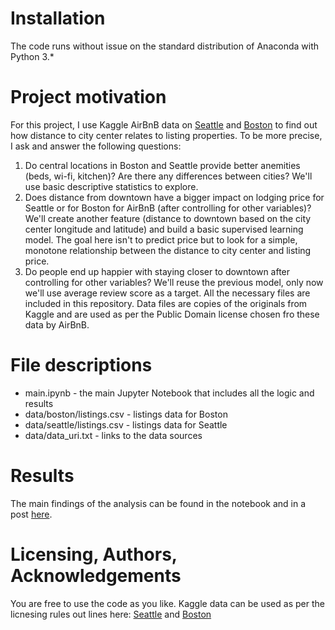 # Installation
The code runs without issue on the standard distribution of Anaconda with Python 3.*
# Project motivation
For this project, I use Kaggle AirBnB data on [Seattle](https://www.kaggle.com/airbnb/seattle/data) and [Boston](https://www.kaggle.com/airbnb/boston) to find out how distance to city center relates to listing properties.
To be more precise, I ask and answer the following questions:
1. Do central locations in Boston and Seattle provide better anemities (beds, wi-fi, kitchen)? Are there any differences between cities? We'll use basic descriptive statistics to explore.
2. Does distance from downtown have a bigger impact on lodging price for Seattle or for Boston for AirBnB (after controlling for other variables)? We'll create another feature (distance to downtown based on the city center longitude and latitude) and build a basic supervised learning model. The goal here isn't to predict price but to look for a simple, monotone relationship between the distance to city center and listing price.
3. Do people end up happier with staying closer to downtown after controlling for other variables? We'll reuse the previous model, only now we'll use average review score as a target.
All the necessary files are included in this repository. Data files are copies of the originals from Kaggle and are used as per the Public Domain license chosen fro these data by AirBnB.
# File descriptions
* main.ipynb - the main Jupyter Notebook that includes all the logic and results
* data/boston/listings.csv - listings data for Boston
* data/seattle/listings.csv - listings data for Seattle
* data/data_uri.txt - links to the data sources
# Results
The main findings of the analysis can be found in the notebook and in a post [here](https://medium.com/@alexanderkirko/cutting-your-way-to-basic-results-through-airbnb-data-6a47b213b819).
# Licensing, Authors, Acknowledgements
You are free to use the code as you like. Kaggle data can be used as per the licnesing rules out lines here: [Seattle](hhttps://www.kaggle.com/airbnb/seattle/data) and [Boston](https://www.kaggle.com/airbnb/boston)
